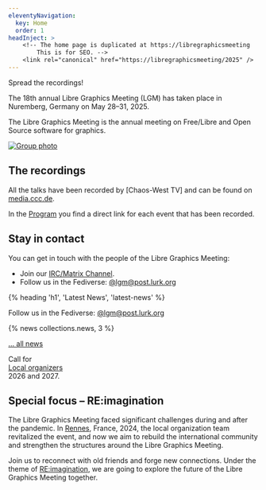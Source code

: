```yaml
---
eleventyNavigation:
  key: Home
  order: 1
headInject: >
    <!-- The home page is duplicated at https://libregraphicsmeeting
        This is for SEO. -->
    <link rel="canonical" href="https://libregraphicsmeeting/2025" />
---
```


<div class="call_for_action">
Spread the recordings!
</div>

The 18th annual Libre Graphics Meeting (LGM) has taken place in Nuremberg, Germany on May 28–31, 2025.

The Libre Graphics Meeting  is the annual meeting on Free/Libre and
Open Source software for graphics.

[![Group photo]({{rootPath}}/img/lgm-group-photo-2025.jpg)]({{rootPath}}/img/lgm-group-photo-2025-full.jpg)

## The recordings

All the talks have been recorded by [Chaos-West TV] and can be found on [media.ccc.de](https://media.ccc.de/b/events/lgm/2025).

In the [Program]({{rootPath}}/program) you find a direct link for each event that has been recorded.

## Stay in contact

You can get in touch with the people of the Libre Graphics Meeting:

- Join our [IRC/Matrix Channel]({{rootPath}}/contact/#chat--matrix-and-irc).
- Follow us in the Fediverse: [@lgm@post.lurk.org](https://post.lurk.org/@lgm)

<article>
{% heading 'h1', 'Latest News', 'latest-news' %}

Follow us in the Fediverse: [@lgm@post.lurk.org](https://post.lurk.org/@lgm)

{% news collections.news, 3 %}

[… all news]({{rootPath}}/news)
</article>

<div class="call_for_action">
Call for<br />
<a href="{{rootPath}}/news/2025-05-08_0001-call-for-local-organizers-2026-2027">Local organizers</a><br />
2026 and 2027.
</div>

## Special focus – RE:imagination

The Libre Graphics Meeting faced significant challenges during and after
the pandemic. In [Rennes](/2024), France, 2024, the local organization team revitalized
the event, and now we aim to rebuild the international community and
strengthen the structures around the Libre Graphics Meeting.

Join us to reconnect with old friends and forge new connections. Under the
theme of [RE:imagination]({{rootPath}}/program/label-re-imagination/),
we are going to explore the future of the Libre Graphics Meeting together.
